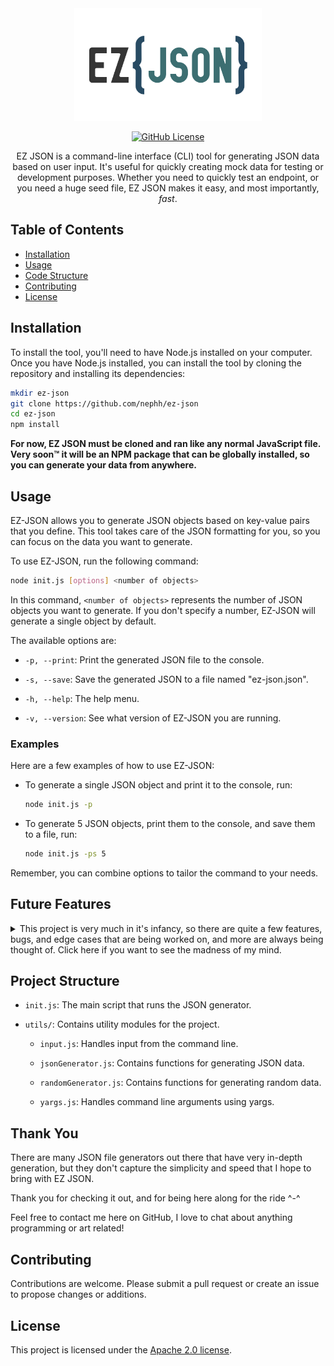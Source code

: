 <div align="center">

<img src="./assets/ezjson.png" alt="ez-json logo" width="300"/>

[![GitHub License](https://img.shields.io/github/license/nephh/ez-json?style=for-the-badge&color=blue)](https://www.apache.org/licenses/LICENSE-2.0)

EZ JSON is a command-line interface (CLI) tool for generating JSON data based on user input. It's useful for quickly creating mock data for testing or development purposes. Whether you need to quickly test an endpoint, or you need a huge seed file, EZ JSON makes it easy, and most importantly, _fast_.

</div>

## Table of Contents

- [Installation](#installation)
- [Usage](#usage)
- [Code Structure](#code-structure)
- [Contributing](#contributing)
- [License](#license)

## Installation

To install the tool, you'll need to have Node.js installed on your computer. Once you have Node.js installed, you can install the tool by cloning the repository and installing its dependencies:

```bash
mkdir ez-json
git clone https://github.com/nephh/ez-json
cd ez-json
npm install
```

**For now, EZ JSON must be cloned and ran like any normal JavaScript file. Very soon™️ it will be an NPM package that can be globally installed, so you can generate your data from anywhere.**

## Usage

EZ-JSON allows you to generate JSON objects based on key-value pairs that you define. This tool takes care of the JSON formatting for you, so you can focus on the data you want to generate.

To use EZ-JSON, run the following command:

```bash
node init.js [options] <number of objects>
```

In this command, `<number of objects>` represents the number of JSON objects you want to generate. If you don't specify a number, EZ-JSON will generate a single object by default.

The available options are:

- `-p, --print`: Print the generated JSON file to the console.

- `-s, --save`: Save the generated JSON to a file named "ez-json.json".

- `-h, --help`: The help menu.

- `-v, --version`: See what version of EZ-JSON you are running.

### Examples

Here are a few examples of how to use EZ-JSON:

- To generate a single JSON object and print it to the console, run:

  ```bash
  node init.js -p
  ```

- To generate 5 JSON objects, print them to the console, and save them to a file, run:

  ```bash
  node init.js -ps 5
  ```

Remember, you can combine options to tailor the command to your needs.

<script async id="asciicast-569727" src="https://asciinema.org/a/569727.js"></script>

## Future Features

<details>
<summary> This project is very much in it's infancy, so there are quite a few features, bugs, and edge cases that are being worked on, and more are always being thought of. Click here if you want to see the madness of my mind.
</summary>

<br />

As of right now, the string generation is very barebones and random. Very soon™️ more specific keys will be checked, so that more accurate values will be generated from a set dictionary based on the keys. The specificity of the values generated is not very deep at the moment.

Deal with duplicate numbers, as of now if you need to generate 100 users all with unique userIds, there's gonna be duplicates. Adding a flag to not allow duplicate numbers is high priority, while more advanced cases will probably need to be handled in a more customizable way.

I also want to make this extendable, which means allowing users to specify a custom regex or a predefined set of words for more explicit values. User defined dictionaries used for specific keys, existing JSON file importing, all these things are future ideas focused on allowing the user to customize their JSON generation to their hearts content.

Whether these customizations will become extra arguments in the CLI, or a config file is still up for debate. A config would probably be best for more in-depth custom values.

I plan on rewriting this in Go, but I first need to learn the ins and outs of the language, so this will live on node for now.

Once this is an official npm package, installing with the --global flag will allow you to generate JSON in any directory.

</details>

## Project Structure

- `init.js`: The main script that runs the JSON generator.

- `utils/`: Contains utility modules for the project.

  - `input.js`: Handles input from the command line.

  - `jsonGenerator.js`: Contains functions for generating JSON data.

  - `randomGenerator.js`: Contains functions for generating random data.

  - `yargs.js`: Handles command line arguments using yargs.

## Thank You

There are many JSON file generators out there that have very in-depth generation, but they don't capture the simplicity and speed that I hope to bring with EZ JSON.

Thank you for checking it out, and for being here along for the ride ^-^

Feel free to contact me here on GitHub, I love to chat about anything programming or art related!

## Contributing

Contributions are welcome. Please submit a pull request or create an issue to propose changes or additions.

## License

This project is licensed under the [Apache 2.0 license](https://www.apache.org/licenses/LICENSE-2.0).
